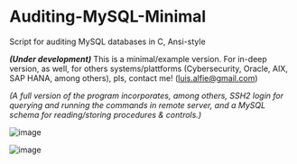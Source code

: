 # Auditing-MySQL-Minimal

Script for auditing MySQL databases in C, Ansi-style

***(Under development)*** This is a minimal/example version. For in-deep version, as well, for others systems/plattforms (Cybersecurity, Oracle, AIX, SAP HANA, among others), pls, contact me! (luis.alfie@gmail.com)

*(A full version of the program incorporates, among others, SSH2 login for querying and running the commands in remote server, and a MySQL schema for reading/storing procedures & controls.)*

![image](https://user-images.githubusercontent.com/40904281/146974743-13062ebf-dc85-4171-8e8f-d880070a0928.png)

![image](https://user-images.githubusercontent.com/40904281/146974788-16cb12f8-5b15-41cf-91da-c103b1f49640.png)
